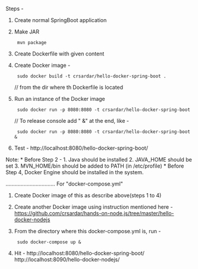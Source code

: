 Steps -

1. Create normal SpringBoot application

2. Make JAR 
    
        mvn package

3. Create Dockerfile with given content

4. Create Docker image -
    
        sudo docker build -t crsardar/hello-docker-spring-boot .
    
    // from the dir where th Dockerfile is located
    
5. Run an instance of the Docker image

        sudo docker run -p 8080:8080 -t crsardar/hello-docker-spring-boot

   // To release console add " &" at the end, like - 
    
        sudo docker run -p 8080:8080 -t crsardar/hello-docker-spring-boot &
    
7. Test - http://localhost:8080/hello-docker-spring-boot/

Note: 
	* Before Step 2 -
		1. Java should be installed
		2. JAVA_HOME should be set
		3. MVN_HOME/bin should be added to PATH
		(in /etc/profile)
	* Before Step 4, Docker Engine should be installed in the system.
	
.................................
For "docker-compose.yml"
1. Create Docker image of this as describe above(steps 1 to 4)
2. Create another Docker image using instruction mentioned here - https://github.com/crsardar/hands-on-node.js/tree/master/hello-docker-nodejs
3. From the directory where this docker-compose.yml is, run -
    
        sudo docker-compose up &

4. Hit - 
        http://localhost:8080/hello-docker-spring-boot/
        http://localhost:8090/hello-docker-nodejs/
